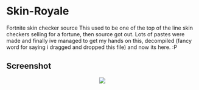 # Skin-Royale
Fortnite skin checker source
This used to be one of the top of the line skin checkers selling for a fortune, then source got out. Lots of pastes were made and finally ive managed to get my hands on this, decompiled (fancy word for saying i dragged and dropped this file) and now its here. :P

## Screenshot

<p align="center">
 <img src="https://i.gyazo.com/1229f4d34530e10b4af8b9318731afab.png">
</p>
